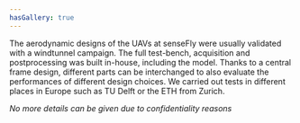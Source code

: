 ```yaml
---
hasGallery: true
---
```


The aerodynamic designs of the UAVs at senseFly were usually validated with a windtunnel campaign.
The full test-bench, acquisition and postprocessing was built in-house, including the model. Thanks to a
central frame design, different parts can be interchanged to also evaluate the performances of different design choices.
We carried out tests in different places in Europe such as TU Delft or the ETH from Zurich.

_No more details can be given due to confidentiality reasons_
